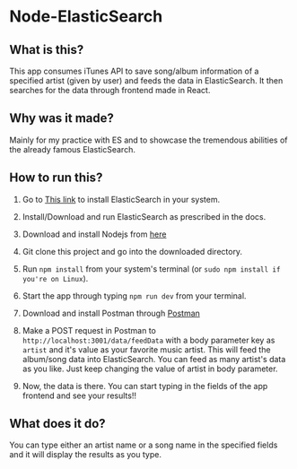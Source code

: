 # Node-ElasticSearch

## What is this?

This app consumes iTunes API to save song/album information of a specified artist (given by user) and feeds the data in ElasticSearch. It then searches for the data through frontend made in React.

## Why was it made?

Mainly for my practice with ES and to showcase the tremendous abilities of the already famous ElasticSearch.

## How to run this?

1. Go to [This link](https://www.elastic.co/guide/en/elasticsearch/reference/7.4/install-elasticsearch.html) to install ElasticSearch in your system.

2. Install/Download and run ElasticSearch as prescribed in the docs.

3. Download and install Nodejs from [here](https://nodejs.org/en/)

4. Git clone this project and go into the downloaded directory.

5. Run `npm install` from your system's terminal (or `sudo npm install if you're on Linux`).

6. Start the app through typing `npm run dev` from your terminal.

7. Download and install Postman through [Postman](https://www.getpostman.com/)

8. Make a POST request in Postman to `http://localhost:3001/data/feedData` with a body parameter key as `artist` and it's value as your favorite music artist. This will feed the album/song data into ElasticSearch. You can feed as many artist's data as you like. Just keep changing the value of artist in body parameter.

9. Now, the data is there. You can start typing in the fields of the app frontend and see your results!!


## What does it do?

You can type either an artist name or a song name in the specified fields and it will display the results as you type.